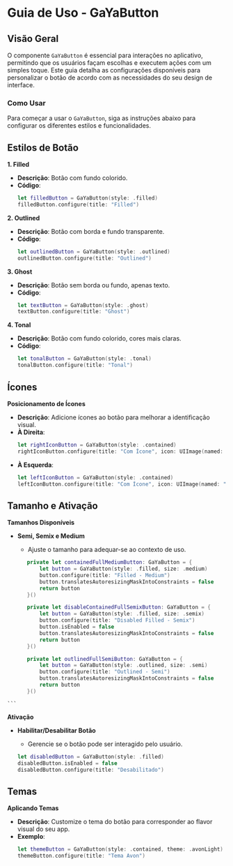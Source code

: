 # Guia de Uso - GaYaButton

## Visão Geral

O componente `GaYaButton` é essencial para interações no aplicativo, permitindo que os usuários façam escolhas e executem ações com um simples toque. Este guia detalha as configurações disponíveis para personalizar o botão de acordo com as necessidades do seu design de interface.

### Como Usar

Para começar a usar o `GaYaButton`, siga as instruções abaixo para configurar os diferentes estilos e funcionalidades.

## Estilos de Botão

**1. Filled**
   - **Descrição**: Botão com fundo colorido.
   - **Código**:
     ```swift
     let filledButton = GaYaButton(style: .filled)
     filledButton.configure(title: "Filled")
     ```

**2. Outlined**
   - **Descrição**: Botão com borda e fundo transparente.
   - **Código**:
     ```swift
     let outlinedButton = GaYaButton(style: .outlined)
     outlinedButton.configure(title: "Outlined")
     ```

**3. Ghost**
   - **Descrição**: Botão sem borda ou fundo, apenas texto.
   - **Código**:
     ```swift
     let textButton = GaYaButton(style: .ghost)
     textButton.configure(title: "Ghost")
     ```
     
**4. Tonal**
   - **Descrição**: Botão com fundo colorido, cores mais claras.
   - **Código**:
     ```swift
     let tonalButton = GaYaButton(style: .tonal)
     tonalButton.configure(title: "Tonal")
     ```

## Ícones

**Posicionamento de Ícones**
   - **Descrição**: Adicione ícones ao botão para melhorar a identificação visual.
   - **À Direita**:
     ```swift
     let rightIconButton = GaYaButton(style: .contained)
     rightIconButton.configure(title: "Com Ícone", icon: UIImage(named: "rightIcon"), position: .right)
     ```
   - **À Esquerda**:
     ```swift
     let leftIconButton = GaYaButton(style: .contained)
     leftIconButton.configure(title: "Com Ícone", icon: UIImage(named: "leftIcon"), position: .left)
     ```

## Tamanho e Ativação

**Tamanhos Disponíveis**
   - **Semi, Semix e Medium**
     - Ajuste o tamanho para adequar-se ao contexto de uso.
     
     ```swift
        private let containedFullMediumButton: GaYaButton = {
            let button = GaYaButton(style: .filled, size: .medium)
            button.configure(title: "Filled - Medium")
            button.translatesAutoresizingMaskIntoConstraints = false
            return button
        }()

        private let disableContainedFullSemixButton: GaYaButton = {
            let button = GaYaButton(style: .filled, size: .semix)
            button.configure(title: "Disabled Filled - Semix")
            button.isEnabled = false
            button.translatesAutoresizingMaskIntoConstraints = false
            return button
        }()

        private let outlinedFullSemiButton: GaYaButton = {
            let button = GaYaButton(style: .outlined, size: .semi)
            button.configure(title: "Outlined - Semi")
            button.translatesAutoresizingMaskIntoConstraints = false
            return button
        }()
    ```

**Ativação**
   - **Habilitar/Desabilitar Botão**
     - Gerencie se o botão pode ser interagido pelo usuário.
     
     ```swift
     let disabledButton = GaYaButton(style: .filled)
     disabledButton.isEnabled = false
     disabledButton.configure(title: "Desabilitado")
     ```

## Temas

**Aplicando Temas**
   - **Descrição**: Customize o tema do botão para corresponder ao flavor visual do seu app.
   - **Exemplo**:
     ```swift
     let themeButton = GaYaButton(style: .contained, theme: .avonLight)
     themeButton.configure(title: "Tema Avon")
     ```

